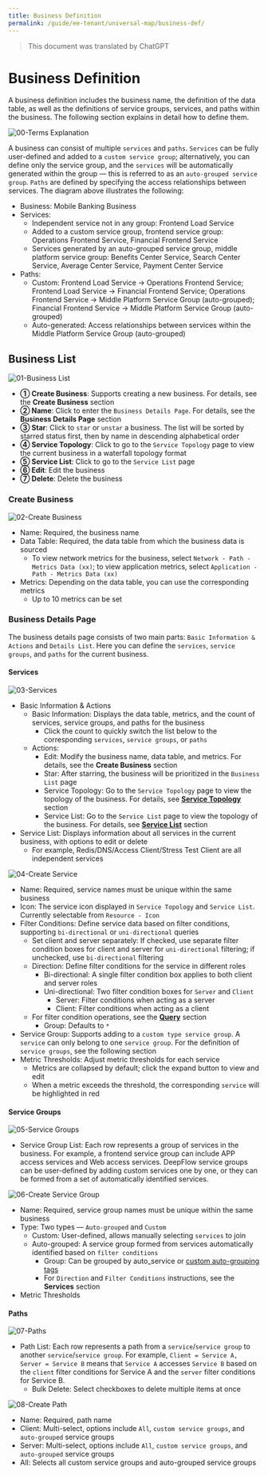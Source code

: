 ```yaml
---
title: Business Definition
permalink: /guide/ee-tenant/universal-map/business-def/
---
```


> This document was translated by ChatGPT

# Business Definition

A business definition includes the business name, the definition of the data table, as well as the definitions of service groups, services, and paths within the business. The following section explains in detail how to define them.

![00-Terms Explanation](https://yunshan-guangzhou.oss-cn-beijing.aliyuncs.com/pub/pic/202310196530f64f1d682.jpg)

A business can consist of multiple `services` and `paths`. `Services` can be fully user-defined and added to a `custom service group`; alternatively, you can define only the service group, and the `services` will be automatically generated within the group — this is referred to as an `auto-grouped service group`. `Paths` are defined by specifying the access relationships between services. The diagram above illustrates the following:

- Business: Mobile Banking Business
- Services:
  - Independent service not in any group: Frontend Load Service
  - Added to a custom service group, frontend service group: Operations Frontend Service, Financial Frontend Service
  - Services generated by an auto-grouped service group, middle platform service group: Benefits Center Service, Search Center Service, Average Center Service, Payment Center Service
- Paths:
  - Custom: Frontend Load Service -> Operations Frontend Service; Frontend Load Service -> Financial Frontend Service; Operations Frontend Service -> Middle Platform Service Group (auto-grouped); Financial Frontend Service -> Middle Platform Service Group (auto-grouped)
  - Auto-generated: Access relationships between services within the Middle Platform Service Group (auto-grouped)

## Business List

![01-Business List](https://yunshan-guangzhou.oss-cn-beijing.aliyuncs.com/pub/pic/202405166645a9c6679b3.png)

- **① Create Business**: Supports creating a new business. For details, see the **Create Business** section
- **② Name**: Click to enter the `Business Details Page`. For details, see the **Business Details Page** section
- **③ Star**: Click to `star` or `unstar` a business. The list will be sorted by starred status first, then by name in descending alphabetical order
- **④ Service Topology**: Click to go to the `Service Topology` page to view the current business in a waterfall topology format
- **⑤ Service List**: Click to go to the `Service List` page
- **⑥ Edit**: Edit the business
- **⑦ Delete**: Delete the business

### Create Business

![02-Create Business](https://yunshan-guangzhou.oss-cn-beijing.aliyuncs.com/pub/pic/2024040766124e3d393f6.png)

- Name: Required, the business name
- Data Table: Required, the data table from which the business data is sourced
  - To view network metrics for the business, select `Network - Path - Metrics Data (xx)`; to view application metrics, select `Application - Path - Metrics Data (xx)`
- Metrics: Depending on the data table, you can use the corresponding metrics
  - Up to 10 metrics can be set

### Business Details Page

The business details page consists of two main parts: `Basic Information & Actions` and `Details List`. Here you can define the `services`, `service groups`, and `paths` for the current business.

#### Services

![03-Services](https://yunshan-guangzhou.oss-cn-beijing.aliyuncs.com/pub/pic/2024040766124e3e6a56d.png)

- Basic Information & Actions
  - Basic Information: Displays the data table, metrics, and the count of services, service groups, and paths for the business
    - Click the count to quickly switch the list below to the corresponding `services`, `service groups`, or `paths`
  - Actions:
    - Edit: Modify the business name, data table, and metrics. For details, see the **Create Business** section
    - Star: After starring, the business will be prioritized in the `Business List` page
    - Service Topology: Go to the `Service Topology` page to view the topology of the business. For details, see **[Service Topology](./service-map/)** section
    - Service List: Go to the `Service List` page to view the topology of the business. For details, see **[Service List](./service-list/)** section
- Service List: Displays information about all services in the current business, with options to edit or delete
  - For example, Redis/DNS/Access Client/Stress Test Client are all independent services

![04-Create Service](https://yunshan-guangzhou.oss-cn-beijing.aliyuncs.com/pub/pic/2024040766124e3fcabc4.png)

- Name: Required, service names must be unique within the same business
- Icon: The service icon displayed in `Service Topology` and `Service List`. Currently selectable from `Resource - Icon`
- Filter Conditions: Define service data based on filter conditions, supporting `bi-directional` or `uni-directional` queries
  - Set client and server separately: If checked, use separate filter condition boxes for client and server for `uni-directional` filtering; if unchecked, use `bi-directional` filtering
  - Direction: Define filter conditions for the service in different roles
    - Bi-directional: A single filter condition box applies to both client and server roles
    - Uni-directional: Two filter condition boxes for `Server` and `Client`
      - Server: Filter conditions when acting as a server
      - Client: Filter conditions when acting as a client
  - For filter condition operations, see the **[Query](../query/overview/)** section
    - Group: Defaults to `*`
- Service Group: Supports adding to a `custom type service group`. A `service` can only belong to one `service group`. For the definition of `service groups`, see the following section
- Metric Thresholds: Adjust metric thresholds for each service
  - Metrics are collapsed by default; click the expand button to view and edit
  - When a metric exceeds the threshold, the corresponding `service` will be highlighted in red

#### Service Groups

![05-Service Groups](https://yunshan-guangzhou.oss-cn-beijing.aliyuncs.com/pub/pic/2024040766124e41e9e32.png)

- Service Group List: Each row represents a group of services in the business. For example, a frontend service group can include APP access services and Web access services. DeepFlow service groups can be user-defined by adding custom services one by one, or they can be formed from a set of automatically identified services.

![06-Create Service Group](https://yunshan-guangzhou.oss-cn-beijing.aliyuncs.com/pub/pic/2024040766124e4586d8e.png)

- Name: Required, service group names must be unique within the same business
- Type: Two types — `Auto-grouped` and `Custom`
  - Custom: User-defined, allows manually selecting `services` to join
  - Auto-grouped: A service group formed from services automatically identified based on `filter conditions`
    - Group: Can be grouped by auto_service or [custom auto-grouping tags](../../../features/auto-tagging/custom-tags)
    - For `Direction` and `Filter Conditions` instructions, see the **Services** section
- Metric Thresholds

#### Paths

![07-Paths](https://yunshan-guangzhou.oss-cn-beijing.aliyuncs.com/pub/pic/2024040766124e4869fe5.png)

- Path List: Each row represents a path from a `service`/`service group` to another `service`/`service group`. For example, `Client = Service A, Server = Service B` means that `Service A` accesses `Service B` based on the `client` filter conditions for Service A and the `server` filter conditions for Service B.
  - Bulk Delete: Select checkboxes to delete multiple items at once

![08-Create Path](https://yunshan-guangzhou.oss-cn-beijing.aliyuncs.com/pub/pic/2024040766124e4a3bd2a.png)

- Name: Required, path name
- Client: Multi-select, options include `All`, `custom service groups`, and `auto-grouped` service groups
- Server: Multi-select, options include `All`, `custom service groups`, and `auto-grouped` service groups
- All: Selects all custom service groups and auto-grouped service groups